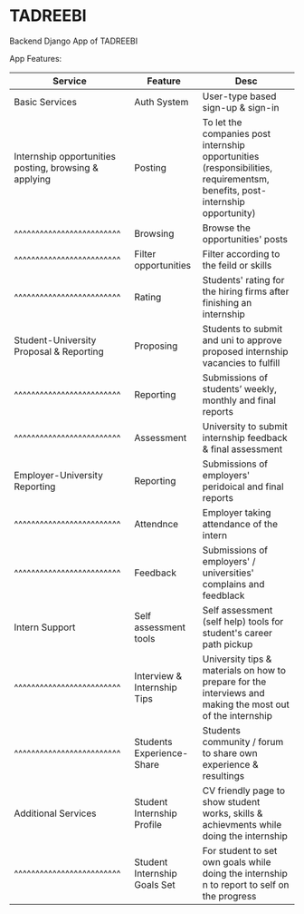 # TADREEBI

Backend Django App of TADREEBI

App Features:

| Service                   | Feature     | Desc |
| ------------------------- | ----------- | ---- |
| Basic Services            | Auth System | User-type based sign-up & sign-in |
| Internship opportunities posting, browsing & applying |  Posting    | To let the companies post internship opportunities (responsibilities, requirementsm, benefits, post-internship opportunity) |
| ^^^^^^^^^^^^^^^^^^^^^^^^^ | Browsing    | Browse the opportunities' posts |
| ^^^^^^^^^^^^^^^^^^^^^^^^^ | Filter opportunities | Filter according to the feild or skills |
| ^^^^^^^^^^^^^^^^^^^^^^^^^ | Rating  | Students' rating for the hiring firms after finishing an internship |
| Student-University Proposal & Reporting               | Proposing  | Students to submit and uni to approve proposed internship vacancies to fulfill |
| ^^^^^^^^^^^^^^^^^^^^^^^^^ | Reporting | Submissions of students’ weekly, monthly and final reports |
| ^^^^^^^^^^^^^^^^^^^^^^^^^ | Assessment | University to submit internship feedback & final assessment |
| Employer-University Reporting | Reporting | Submissions of employers' peridoical and final reports |
| ^^^^^^^^^^^^^^^^^^^^^^^^^ | Attendnce | Employer taking attendance of the intern
| ^^^^^^^^^^^^^^^^^^^^^^^^^ | Feedback  | Submissions of employers' / universities' complains and feedblack |
| Intern Support            | Self assessment tools | Self assessment (self help) tools for student's career path pickup |
| ^^^^^^^^^^^^^^^^^^^^^^^^^ | Interview & Internship Tips | University tips & materials on how to prepare for the interviews and making the most out of the internship |
| ^^^^^^^^^^^^^^^^^^^^^^^^^ | Students Experience-Share | Students community / forum to share own experience & resultings |
| Additional Services       | Student Internship Profile | CV friendly page to show student works, skills & achievments while doing the internship |
| ^^^^^^^^^^^^^^^^^^^^^^^^^ | Student Internship Goals Set | For student to set own goals while doing the internship n to report to self on the progress |
